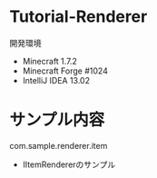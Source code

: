Tutorial-Renderer
=============

開発環境
* Minecraft 1.7.2
* Minecraft Forge #1024
* IntelliJ IDEA 13.02

サンプル内容
==================

com.sample.renderer.item

* IItemRendererのサンプル